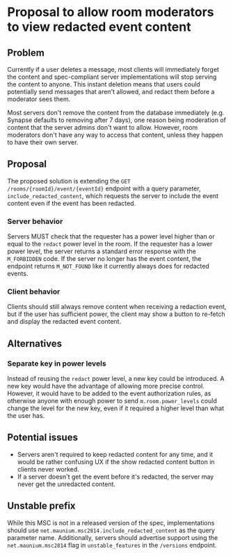 # Proposal to allow room moderators to view redacted event content
## Problem
Currently if a user deletes a message, most clients will immediately forget the
content and spec-compliant server implementations will stop serving the content
to anyone. This instant deletion means that users could potentially send
messages that aren't allowed, and redact them before a moderator sees them.

Most servers don't remove the content from the database immediately (e.g.
Synapse defaults to removing after 7 days), one reason being moderation of
content that the server admins don't want to allow. However, room moderators
don't have any way to access that content, unless they happen to have their own
server.

## Proposal
The proposed solution is extending the `GET /rooms/{roomId}/event/{eventId}`
endpoint with a query parameter, `include_redacted_content`, which requests
the server to include the event content even if the event has been redacted.

### Server behavior
Servers MUST check that the requester has a power level higher than or equal to
the `redact` power level in the room. If the requester has a lower power level,
the server returns a standard error response with the `M_FORBIDDEN` code. If
the server no longer has the event content, the endpoint returns `M_NOT_FOUND`
like it currently always does for redacted events.

### Client behavior
Clients should still always remove content when receiving a redaction event,
but if the user has sufficient power, the client may show a button to re-fetch
and display the redacted event content.

## Alternatives
### Separate key in power levels
Instead of reusing the `redact` power level, a new key could be introduced.
A new key would have the advantage of allowing more precise control. However,
it would have to be added to the event authorization rules, as otherwise
anyone with enough power to send `m.room.power_levels` could change the level
for the new key, even if it required a higher level than what the user has.

## Potential issues
* Servers aren't required to keep redacted content for any time, and it would
  be rather confusing UX if the show redacted content button in clients never
  worked.
* If a server doesn't get the event before it's redacted, the server may never
  get the unredacted content.

## Unstable prefix
While this MSC is not in a released version of the spec, implementations should
use `net.maunium.msc2814.include_redacted_content` as the query parameter name.
Additionally, servers should advertise support using the `net.maunium.msc2814`
flag in `unstable_features` in the `/versions` endpoint.
